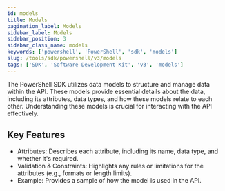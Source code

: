 ```yaml
---
id: models
title: Models
pagination_label: Models
sidebar_label: Models
sidebar_position: 3
sidebar_class_name: models
keywords: ['powershell', 'PowerShell', 'sdk', 'models'] 
slug: /tools/sdk/powershell/v3/models
tags: ['SDK', 'Software Development Kit', 'v3', 'models']
---
```


The PowerShell SDK utilizes data models to structure and manage data within the API. These models provide essential details about the data, including its attributes, data types, and how these models relate to each other. Understanding these models is crucial for interacting with the API effectively.


## Key Features
- Attributes: Describes each attribute, including its name, data type, and whether it's required.
- Validation & Constraints: Highlights any rules or limitations for the attributes (e.g., formats or length limits).
- Example: Provides a sample of how the model is used in the API.

